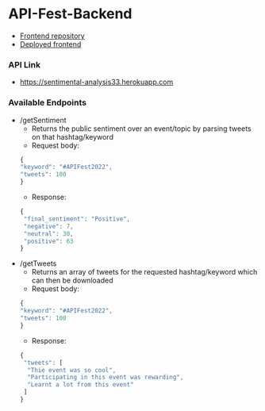 # API-Fest-Backend
- [Frontend repository](https://github.com/HimikaP/Team-Jalebi-Fafda)
- [Deployed frontend](https://competent-jones-2df1fb.netlify.app/)

### API Link
- https://sentimental-analysis33.herokuapp.com
### Available Endpoints
- /getSentiment
  - Returns the public sentiment over an event/topic by parsing tweets on that hashtag/keyword
  - Request body: 
  ```js
  {
  "keyword": "#APIFest2022",
  "tweets": 100
  }
  ```
  - Response: 
  ```js
  {
   "final_sentiment": "Positive",
   "negative": 7,
   "neutral": 30,
   "positive": 63
  }
  ```
- /getTweets
  - Returns an array of tweets for the requested hashtag/keyword which can then be downloaded
  - Request body: 
  ```js
  {
  "keyword": "#APIFest2022",
  "tweets": 100
  }
  ```
  - Response:
  ```js
  {
   "tweets": [
    "Thie event was so cool",
    "Participating in this event was rewarding",
    "Learnt a lot from this event"
   ]
  }
  ```
  
